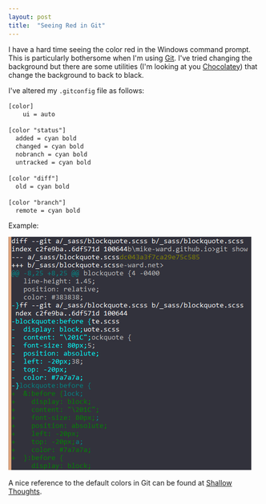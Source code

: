 ```yaml
---
layout: post
title:  "Seeing Red in Git"
---
```

I have a hard time seeing the color red in the Windows command prompt.
This is particularly bothersome when I'm using [Git](http://git-scm.com/).
I've tried changing the background but there are some utilities (I'm looking at you [Chocolatey](http://chocolatey.org/))
that change the background to back to black.

I've altered my `.gitconfig` file as follows:

    [color]
        ui = auto

    [color "status"]
      added = cyan bold
      changed = cyan bold
      nobranch = cyan bold
      untracked = cyan bold
    
    [color "diff"]
      old = cyan bold
    
    [color "branch"]
      remote = cyan bold

Example:

![image](/cdn/images/blog/2014-10-05-seeing-red-in-git/git-screen-shot.png)

A nice reference to the default colors in Git can be found at [Shallow Thoughts](http://shallowsky.com/blog/programming/gitcolors.html).